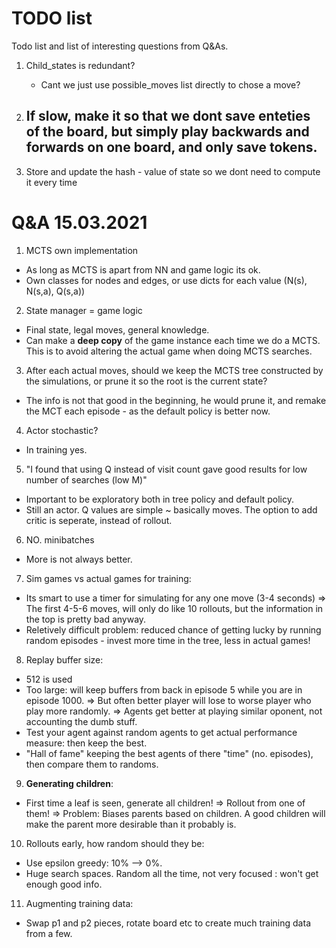 # TODO list
Todo list and list of interesting questions from Q&As.

1. Child_states is redundant?
    - Cant we just use possible_moves list directly to chose a move?

2. If slow, make it so that we dont save enteties of the board, but simply play backwards and forwards on one board, and only save tokens.
    - 

3. Store and update the hash - value of state so we dont need to compute it every time

# Q&A 15.03.2021

1. MCTS own implementation
- As long as MCTS is apart from NN and game logic its ok. 
- Own classes for nodes and edges, or use dicts for each value (N(s), N(s,a), Q(s,a))

2. State manager = game logic
- Final state, legal moves, general knowledge.
- Can make a **deep copy** of the game instance each time we do a MCTS.
    This is to avoid altering the actual game when doing MCTS searches.

3. After each actual moves, should we keep the MCTS tree constructed by the simulations, or prune it so the root is the current state? 
- The info is not that good in the beginning, he would prune it, and remake the MCT each episode - as the default policy is better now.

4. Actor stochastic?
- In training yes.

5. "I found that using Q instead of visit count gave good results for low number of searches (low M)"
- Important to be exploratory both in tree policy and default policy. 
- Still an actor. Q values are simple ~ basically moves. The option to add critic is seperate, instead of rollout.


6. NO. minibatches
- More is not always better.

7. Sim games vs actual games for training:
- Its smart to use a timer for simulating for any one move (3-4 seconds)
    => The first 4-5-6 moves, will only do like 10 rollouts, but the information in the top is pretty bad anyway.
- Reletively difficult problem: reduced chance of getting lucky by running random episodes - invest more time in the tree, less in actual games!

8. Replay buffer size:
- 512 is used
- Too large: will keep buffers from back in episode 5 while you are in episode 1000. 
    => But often better player will lose to worse player who play more randomly.
    => Agents get better at playing similar oponent, not accounting the dumb stuff. 
- Test your agent against random agents to get actual performance measure: then keep the best.
- "Hall of fame" keeping the best agents of there "time" (no. episodes), then compare them to randoms.

9. **Generating children**:
- First time a leaf is seen, generate all children! => Rollout from one of them!
    => Problem: Biases parents based on children. A good children will make the parent more desirable than it probably is.


10. Rollouts early, how random should they be:
- Use epsilon greedy: 10% --> 0%.
- Huge search spaces. Random all the time, not very focused : won't get enough good info.

11. Augmenting training data:
- Swap p1 and p2 pieces, rotate board etc to create much training data from a few.